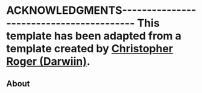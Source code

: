 ACKNOWLEDGMENTS-----------------------------------------
This template has been adapted from a template created by [Christopher Roger (Darwiin)](https://github.com/darwiin/yaac-another-awesome-cv).
=================

## About
